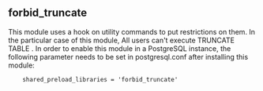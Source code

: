 ## forbid_truncate


This module uses a hook on utility commands to put restrictions on them.
In the particular case of this module, All users can't execute TRUNCATE TABLE .
In order to enable this module in a PostgreSQL instance, the following parameter needs to be set in postgresql.conf after installing this module:

```
    shared_preload_libraries = 'forbid_truncate'
```
